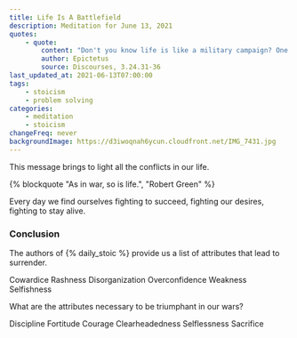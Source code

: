 ```yaml
---
title: Life Is A Battlefield
description: Meditation for June 13, 2021
quotes:
    - quote:
        content: "Don't you know life is like a military campaign? One must serve on watch, another in reconnaissance, another on the front line. &hellip; So it is for us — each person's life is a kind of battle, and a long and varied one too. You must keep watch like a soldier and do everything commanded. &hellip; You have been stationed in a key post, not some lowly place, and not for a short time but for life."
        author: Epictetus
        source: Discourses, 3.24.31-36
last_updated_at: 2021-06-13T07:00:00
tags:
    - stoicism
    - problem solving
categories:
    - meditation
    - stoicism
changeFreq: never
backgroundImage: https://d3iwoqnah6ycun.cloudfront.net/IMG_7431.jpg
---
```


This message brings to light all the conflicts in our life.

{% blockquote "As in war, so is life.", "Robert Green" %}

Every day we find ourselves fighting to succeed, fighting our desires, fighting to stay alive.

### Conclusion

The authors of {% daily_stoic %} provide us a list of attributes that lead to surrender.

Cowardice
Rashness
Disorganization
Overconfidence
Weakness
Selfishness

What are the attributes necessary to be triumphant in our wars?

Discipline
Fortitude
Courage
Clearheadedness
Selflessness
Sacrifice
